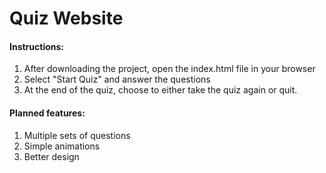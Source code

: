 # Quiz Website

#### Instructions:
1. After downloading the project, open the index.html file in your browser
2. Select "Start Quiz" and answer the questions
3. At the end of the quiz, choose to either take the quiz again or quit.

#### Planned features:
1. Multiple sets of questions
2. Simple animations
3. Better design
